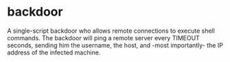 # backdoor
A single-script backdoor who allows remote connections to execute
shell commands.
The backdoor will ping a remote server every TIMEOUT seconds,
sending him the username, the host, and -most importantly- the IP address of
the infected machine.

